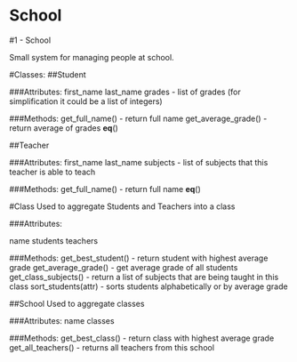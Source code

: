# School

#1 - School

Small system for managing people at school.

#Classes:
##Student

###Attributes:
first_name
last_name
grades - list of grades (for simplification it could be a list of integers)

###Methods:
get_full_name() - return full name
get_average_grade() - return average of grades
__eq__()


##Teacher

###Attributes:
first_name
last_name
subjects - list of subjects that this teacher is able to teach

###Methods:
get_full_name() - return full name
__eq__()


#Class
Used to aggregate Students and Teachers into a class


###Attributes:


name
students
teachers


###Methods:
get_best_student() - return student with highest average grade
get_average_grade() - get average grade of all students
get_class_subjects() - return a list of subjects that are being taught in this class
sort_students(attr) - sorts students alphabetically or by average grade


##School
Used to aggregate classes


###Attributes:
name
classes

###Methods:
get_best_class() - return class with highest average grade
get_all_teachers() - returns all teachers from this school
